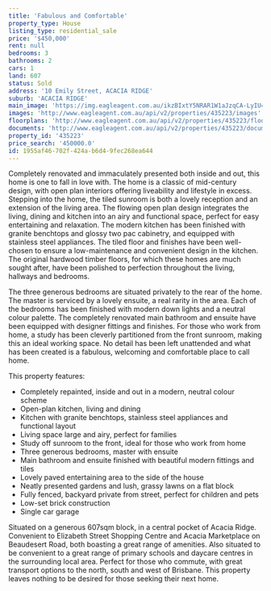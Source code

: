 ```yaml
---
title: 'Fabulous and Comfortable'
property_type: House
listing_type: residential_sale
price: '$450,000'
rent: null
bedrooms: 3
bathrooms: 2
cars: 1
land: 607
status: Sold
address: '10 Emily Street, ACACIA RIDGE'
suburb: 'ACACIA RIDGE'
main_image: 'https://img.eagleagent.com.au/ikzBIxtY5NRAR1W1aJzqCA-LyIU=/1280x854/smart/https://s3-us-west-2.amazonaws.com/eagleagent-orig/images/6821918/128206250-image-M.jpg'
images: 'http://www.eagleagent.com.au/api/v2/properties/435223/images'
floorplans: 'http://www.eagleagent.com.au/api/v2/properties/435223/floorplans'
documents: 'http://www.eagleagent.com.au/api/v2/properties/435223/documents'
property_id: '435223'
price_search: '450000.0'
id: 1955af46-702f-424a-b6d4-9fec268ea644
---
```

Completely renovated and immaculately presented both inside and out, this home is one to fall in love with. The home is a classic of mid-century design, with open plan interiors offering liveability and lifestyle in excess. Stepping into the home, the tiled sunroom is both a lovely reception and an extension of the living area. The flowing open plan design integrates the living, dining and kitchen into an airy and functional space, perfect for easy entertaining and relaxation. The modern kitchen has been finished with granite benchtops and glossy two pac cabinetry, and equipped with stainless steel appliances. The tiled floor and finishes have been well-chosen to ensure a low-maintenance and convenient design in the kitchen. The original hardwood timber floors, for which these homes are much sought after, have been polished to perfection throughout the living, hallways and bedrooms.

The three generous bedrooms are situated privately to the rear of the home. The master is serviced by a lovely ensuite, a real rarity in the area. Each of the bedrooms has been finished with modern down lights and a neutral colour palette. The completely renovated main bathroom and ensuite have been equipped with designer fittings and finishes. For those who work from home, a study has been cleverly partitioned from the front sunroom, making this an ideal working space. No detail has been left unattended and what has been created is a fabulous, welcoming and comfortable place to call home.

This property features:

*  Completely repainted, inside and out in a modern, neutral colour scheme
*  Open-plan kitchen, living and dining
*  Kitchen with granite benchtops, stainless steel appliances and functional layout
*  Living space large and airy, perfect for families
*  Study off sunroom to the front, ideal for those who work from home
*  Three generous bedrooms, master with ensuite
*  Main bathroom and ensuite finished with beautiful modern fittings and tiles
*  Lovely paved entertaining area to the side of the house
*  Neatly presented gardens and lush, grassy lawns on a flat block
*  Fully fenced, backyard private from street, perfect for children and pets
*  Low-set brick construction
*  Single car garage

Situated on a generous 607sqm block, in a central pocket of Acacia Ridge. Convenient to Elizabeth Street Shopping Centre and Acacia Marketplace on Beaudesert Road, both boasting a great range of amenities. Also situated to be convenient to a great range of primary schools and daycare centres in the surrounding local area. Perfect for those who commute, with great transport options to the north, south and west of Brisbane. This property leaves nothing to be desired for those seeking their next home.